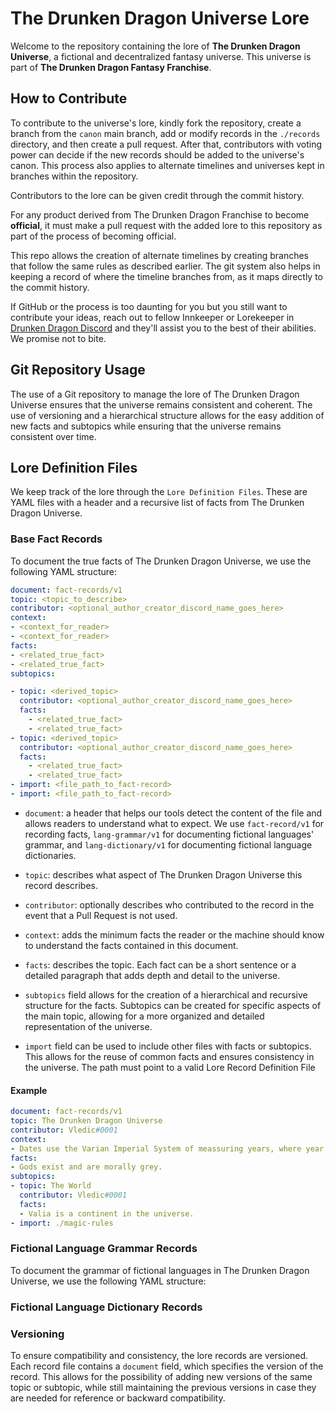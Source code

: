 # The Drunken Dragon Universe Lore

Welcome to the repository containing the lore of **The Drunken Dragon Universe**, a fictional and decentralized fantasy universe. This universe is part of **The Drunken Dragon Fantasy Franchise**.

## How to Contribute

To contribute to the universe's lore, kindly fork the repository, create a branch from the `canon` main branch, add or modify records in the `./records` directory, and then create a pull request. After that, contributors with voting power can decide if the new records should be added to the universe's canon. This process also applies to alternate timelines and universes kept in branches within the repository.

Contributors to the lore can be given credit through the commit history.

For any product derived from The Drunken Dragon Franchise to become **official**, it must make a pull request with the added lore to this repository as part of the process of becoming official.

This repo allows the creation of alternate timelines by creating branches that follow the same rules as described earlier. The git system also helps in keeping a record of where the timeline branches from, as it maps directly to the commit history.

If GitHub or the process is too daunting for you but you still want to contribute your ideas, reach out to fellow Innkeeper or Lorekeeper in [Drunken Dragon Discord](https://discord.gg/drunkendragon) and they'll assist you to the best of their abilities. We promise not to bite.

## Git Repository Usage

The use of a Git repository to manage the lore of The Drunken Dragon Universe ensures that the universe remains consistent and coherent. The use of versioning and a hierarchical structure allows for the easy addition of new facts and subtopics while ensuring that the universe remains consistent over time.

## Lore Definition Files

We keep track of the lore through the `Lore Definition Files`. These are YAML files with a header and a recursive list of facts from The Drunken Dragon Universe.

### Base Fact Records

To document the true facts of The Drunken Dragon Universe, we use the following YAML structure:

```yaml
document: fact-records/v1
topic: <topic_to_describe>
contributor: <optional_author_creator_discord_name_goes_here>
context: 
- <context_for_reader>
- <context_for_reader>
facts:
- <related_true_fact>
- <related_true_fact>
subtopics:

- topic: <derived_topic>
  contributor: <optional_author_creator_discord_name_goes_here>
  facts:
    - <related_true_fact>
    - <related_true_fact>
- topic: <derived_topic>
  contributor: <optional_author_creator_discord_name_goes_here>
  facts:
    - <related_true_fact>
    - <related_true_fact>
- import: <file_path_to_fact-record>
- import: <file_path_to_fact-record>
```

* `document`: a header that helps our tools detect the content of the file and allows readers to understand what to expect. We use `fact-record/v1` for recording facts, `lang-grammar/v1` for documenting fictional languages' grammar, and `lang-dictionary/v1` for documenting fictional language dictionaries.

* `topic`: describes what aspect of The Drunken Dragon Universe this record describes.

* `contributor`: optionally describes who contributed to the record in the event that a Pull Request is not used.

* `context`: adds the minimum facts the reader or the machine should know to understand the facts contained in this document.

* `facts`: describes the topic. Each fact can be a short sentence or a detailed paragraph that adds depth and detail to the universe.

* `subtopics` field allows for the creation of a hierarchical and recursive structure for the facts. Subtopics can be created for specific aspects of the main topic, allowing for a more organized and detailed representation of the universe.

* `import` field can be used to include other files with facts or subtopics. This allows for the reuse of common facts and ensures consistency in the universe. The path must point to a valid Lore Record Definition File

#### Example 

```yaml
document: fact-records/v1
topic: The Drunken Dragon Universe
contributor: Vledic#0001
context: 
- Dates use the Varian Imperial System of meassuring years, where year 0 is the founding of the Varian Empire
facts:
- Gods exist and are morally grey.
subtopics:
- topic: The World
  contributor: Vledic#0001
  facts:
  - Valia is a continent in the universe.
- import: ./magic-rules
```

### Fictional Language Grammar Records

To document the grammar of fictional languages in The Drunken Dragon Universe, we use the following YAML structure:

### Fictional Language Dictionary Records

### Versioning

To ensure compatibility and consistency, the lore records are versioned. Each record file contains a `document` field, which specifies the version of the record. This allows for the possibility of adding new versions of the same topic or subtopic, while still maintaining the previous versions in case they are needed for reference or backward compatibility.
